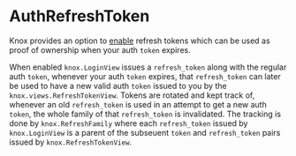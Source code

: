# AuthRefreshToken
Knox provides an option to [enable](settings.md#enable_refresh_token) refresh tokens which can be used as proof of ownership when your auth `token` expires.   

When enabled `knox.LoginView` issues a `refresh_token` along with the regular auth `token`, whenever your auth `token` expires,
that `refresh_token` can later be used to have a new valid auth `token` issued to you by the `knox.views.RefreshTokenView`.
Tokens are rotated and kept track of, whenever an old `refresh_token` is used in an attempt to get a new auth `token`, the whole family of that `refresh_token` is invalidated.
The tracking is done by `knox.RefreshFamily` where each `refresh_token` issued by `knox.LoginView` is a parent of the subseuent 
`token` and `refresh_token` pairs issued by `knox.RefreshTokenView`.



